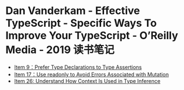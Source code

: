 # Dan Vanderkam - Effective TypeScript - Specific Ways To Improve Your TypeScript - O’Reilly Media - 2019 读书笔记

- [Item 9：Prefer Type Declarations to Type Assertions](item9.md)
- [Item 17：Use readonly to Avoid Errors Associated with Mutation](item17.md)
- [Item 26: Understand How Context Is Used in Type Inference](item26.md)
